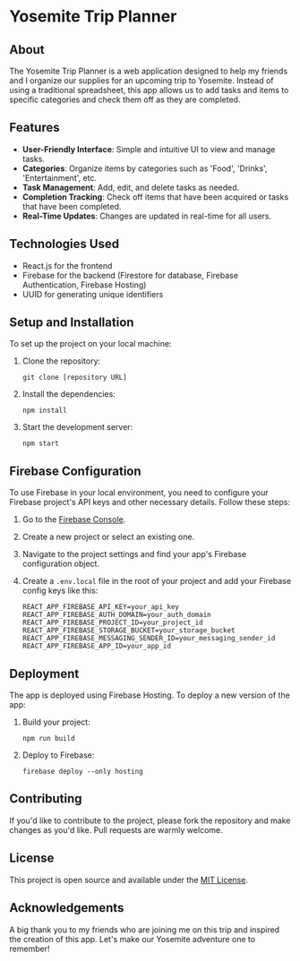 # Yosemite Trip Planner

## About

The Yosemite Trip Planner is a web application designed to help my friends and I organize our supplies for an upcoming trip to Yosemite. Instead of using a traditional spreadsheet, this app allows us to add tasks and items to specific categories and check them off as they are completed.

## Features

- **User-Friendly Interface**: Simple and intuitive UI to view and manage tasks.
- **Categories**: Organize items by categories such as 'Food', 'Drinks', 'Entertainment', etc.
- **Task Management**: Add, edit, and delete tasks as needed.
- **Completion Tracking**: Check off items that have been acquired or tasks that have been completed.
- **Real-Time Updates**: Changes are updated in real-time for all users.

## Technologies Used

- React.js for the frontend
- Firebase for the backend (Firestore for database, Firebase Authentication, Firebase Hosting)
- UUID for generating unique identifiers

## Setup and Installation

To set up the project on your local machine:

1. Clone the repository:
    ```
    git clone [repository URL]
    ```
2. Install the dependencies:
    ```
    npm install
    ```
3. Start the development server:
    ```
    npm start
    ```


## Firebase Configuration

To use Firebase in your local environment, you need to configure your Firebase project's API keys and other necessary details. Follow these steps:

1. Go to the [Firebase Console](https://console.firebase.google.com/).
2. Create a new project or select an existing one.
3. Navigate to the project settings and find your app's Firebase configuration object.
4. Create a `.env.local` file in the root of your project and add your Firebase config keys like this:

    ```
    REACT_APP_FIREBASE_API_KEY=your_api_key
    REACT_APP_FIREBASE_AUTH_DOMAIN=your_auth_domain
    REACT_APP_FIREBASE_PROJECT_ID=your_project_id
    REACT_APP_FIREBASE_STORAGE_BUCKET=your_storage_bucket
    REACT_APP_FIREBASE_MESSAGING_SENDER_ID=your_messaging_sender_id
    REACT_APP_FIREBASE_APP_ID=your_app_id
    ```

## Deployment

The app is deployed using Firebase Hosting. To deploy a new version of the app:

1. Build your project:
    ```
    npm run build
    ```
2. Deploy to Firebase:
    ```
    firebase deploy --only hosting
    ```

## Contributing

If you'd like to contribute to the project, please fork the repository and make changes as you'd like. Pull requests are warmly welcome.

## License

This project is open source and available under the [MIT License](LICENSE).

## Acknowledgements

A big thank you to my friends who are joining me on this trip and inspired the creation of this app. Let's make our Yosemite adventure one to remember!
